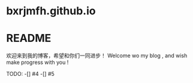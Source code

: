 # bxrjmfh.github.io

# README

欢迎来到我的博客，希望和你们一同进步！
Welcome wo my blog , and wish make progress with you !

TODO:
-[] #4
-[] #5
